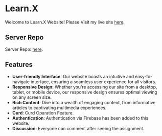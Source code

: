 # Learn.X

Welcome to Learn.X Website! Please Visit my live site [here](https://b9a11-9673c.web.app/).

## Server Repo
Server Repo:  [here](https://github.com/sharifulislam1999/learnx-server).

## Features

- **User-friendly Interface**: Our website boasts an intuitive and easy-to-navigate interface, ensuring a seamless user experience for all visitors.
- **Responsive Design**: Whether you're accessing our site from a desktop, tablet, or mobile device, our responsive design ensures optimal viewing on any screen size.
- **Rich Content**: Dive into a wealth of engaging content, from informative articles to captivating multimedia experiences.
- **Curd**: Curd Oparation Feature.
- **Authentication**: Authentication via Firebase has been added to this website.
- **Discussion**: Everyone can comment after seeing the assignment.

